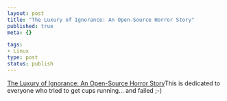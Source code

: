 ```yaml
--- 
layout: post
title: "The Luxury of Ignorance: An Open-Source Horror Story"
published: true
meta: {}

tags: 
- Linux
type: post
status: publish
---
```

[The Luxury of Ignorance: An Open-Source Horror Story](http://www.catb.org/~esr/writings/cups-horror.html)This is dedicated to everyone who tried to get cups running... and failed ;-)
